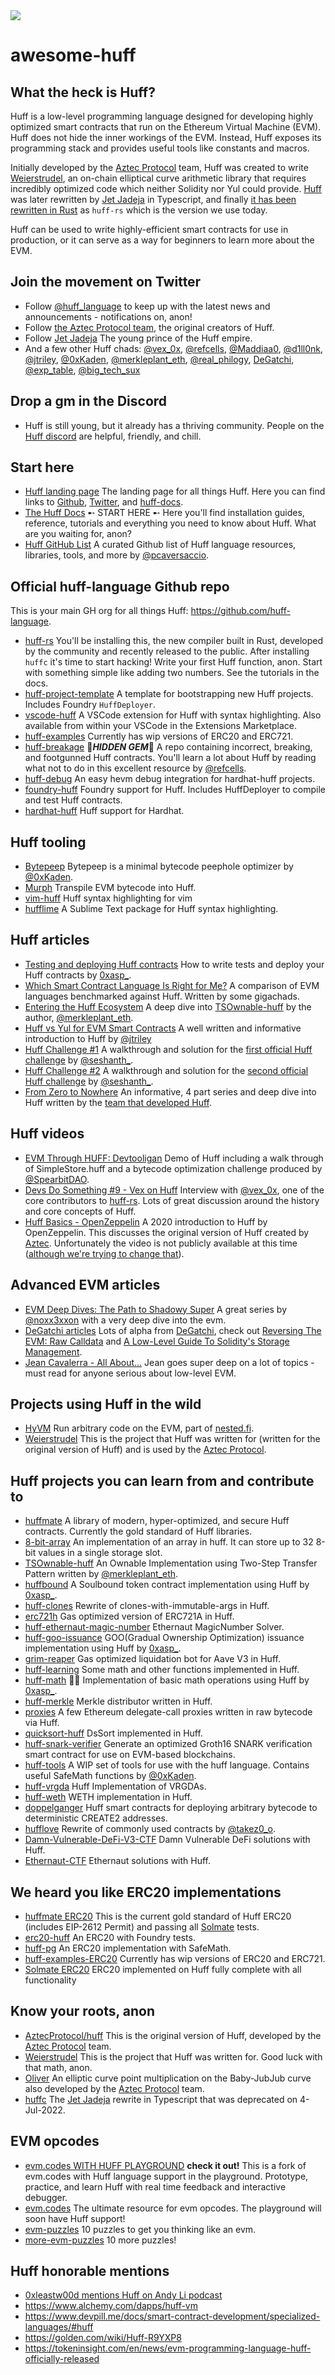 <img src="./assets/huff.png">

# awesome-huff

## What the heck is Huff?

Huff is a low-level programming language designed for developing highly optimized smart contracts that run on the Ethereum Virtual Machine (EVM). Huff does not hide the inner workings of the EVM. Instead, Huff exposes its programming stack and provides useful tools like constants and macros.

Initially developed by the [Aztec Protocol](https://github.com/AztecProtocol) team, Huff was created to write [Weierstrudel](https://github.com/AztecProtocol/weierstrudel), an on-chain elliptical curve arithmetic library that requires incredibly optimized code which neither Solidity nor Yul could provide. [Huff](https://github.com/huff-language/huffc) was later rewritten by [Jet Jadeja](https://twitter.com/JetJadeja) in Typescript, and finally [it has been rewritten in Rust](https://github.com/huff-language/huff-rs) as `huff-rs` which is the version we use today.

Huff can be used to write highly-efficient smart contracts for use in production, or it can serve as a way for beginners to learn more about the EVM.

## Join the movement on Twitter
 - Follow [@huff_language](https://twitter.com/huff_language) to keep up with the latest news and announcements - notifications on, anon!
 - Follow [the Aztec Protocol team](https://twitter.com/aztecnetwork), the original creators of Huff.
 - Follow [Jet Jadeja](https://twitter.com/JetJadeja) The young prince of the Huff empire.
 - And a few other Huff chads: [@vex_0x](https://twitter.com/vex_0x), [@refcells](https://twitter.com/refcells), [@Maddiaa0](https://twitter.com/Maddiaa0), [@d1ll0nk](https://twitter.com/d1ll0nk), [@jtriley](https://twitter.com/jtriley_eth), [@0xKaden](https://twitter.com/0xKaden), [@merkleplant_eth](https://twitter.com/merkleplant_eth), [@real_philogy](https://twitter.com/real_philogy), [DeGatchi](https://twitter.com/DeGatchi), [@exp_table](https://twitter.com/exp_table), [@big_tech_sux](https://twitter.com/big_tech_sux)

## Drop a gm in the Discord
 - Huff is still young, but it already has a thriving community. People on the [Huff discord](https://discord.gg/xabvMWDpEf) are helpful, friendly, and chill.

## Start here
- [Huff landing page](https://huff.sh/) The landing page for all things Huff. Here you can
 find links to [Github](https://github.com/huff-language), [Twitter](https://twitter.com/huff_language), and [huff-docs](https://docs.huff.sh/).
- [The Huff Docs](https://docs.huff.sh/) ➸ START HERE ➸ Here you'll find installation guides, reference, tutorials and everything you need to know about Huff. What are you waiting for, anon?
- [Huff GitHub List](https://github.com/stars/pcaversaccio/lists/huff-language) A curated Github list of Huff language resources, libraries, tools, and more by [@pcaversaccio](https://twitter.com/pcaversaccio).

## Official huff-language Github repo
This is your main GH org for all things Huff: https://github.com/huff-language.
 - [huff-rs](https://github.com/huff-language/huff-rs) You'll be installing this, the new compiler built in Rust, developed by the community and recently released to the public.  After installing `huffc` it's time to start hacking! Write your first Huff function, anon. Start with something simple like adding two numbers.  See the tutorials in the docs.
 - [huff-project-template](https://github.com/huff-language/huff-project-template/) A template for bootstrapping new Huff projects. Includes Foundry `HuffDeployer`.
 - [vscode-huff](https://github.com/huff-language/vscode-huff) A VSCode extension for Huff with syntax highlighting.  Also available from within your VSCode in the Extensions Marketplace.
 - [huff-examples](https://github.com/huff-language/huff-examples) Currently has wip versions of ERC20 and ERC721.
 - [huff-breakage](https://github.com/huff-language/huff-breakage) 💎***HIDDEN GEM***💎 A repo containing incorrect, breaking, and footgunned Huff contracts. You'll learn a lot about Huff by reading what not to do in this excellent resource by [@refcells](https://twitter.com/refcells).
 - [huff-debug](https://github.com/huff-language/huff-debug) An easy hevm debug integration for hardhat-huff projects.
 - [foundry-huff](https://github.com/huff-language/foundry-huff) Foundry support for Huff.  Includes HuffDeployer to compile and test Huff contracts.
 - [hardhat-huff](https://github.com/huff-language/hardhat-huff) Huff support for Hardhat.

## Huff tooling
 - [Bytepeep](https://github.com/kadenzipfel/bytepeep) Bytepeep is a minimal bytecode peephole optimizer by [@0xKaden](https://twitter.com/0xKaden).
 - [Murph](https://github.com/iFrostizz/murph) Transpile EVM bytecode into Huff.
 - [vim-huff](https://github.com/marktoda/vim-huff) Huff syntax highlighting for vim
 - [hufflime](https://github.com/nguyenphuminh/hufflime) A Sublime Text package for Huff syntax highlighting.

## Huff articles
 - [Testing and deploying Huff contracts](https://mirror.xyz/0xF314e9Cc3D5F382669eeB01d31f421aF931b9eBB/H9-kta5z47jO-_Fg9Hv93D6xHcPCFgvfxCIQ26zI5hk) How to write tests and deploy your Huff contracts by [0xasp_](https://twitter.com/0xasp_).
 - [Which Smart Contract Language Is Right for Me?](https://blog.chain.link/solidity-vs-vyper/) A comparison of EVM languages benchmarked against Huff.  Written by some gigachads.
 - [Entering the Huff Ecosystem](https://merkleplant.xyz/posts/entering-the-huff-ecosystem) A deep dive into [TSOwnable-huff](https://github.com/byterocket/TSOwnabe-Huff) by the author, [@merkleplant_eth](https://twitter.com/merkleplant_eth).
 - [Huff vs Yul for EVM Smart Contracts](https://medium.com/@jtriley15/huff-vs-yul-for-evm-smart-contracts-620d1d618197) A well written and informative introduction to Huff by [@jtriley](https://twitter.com/jtriley_eth)
 - [Huff Challenge #1](https://mirror.xyz/seshanth.eth/8ZhSSQD3wRizdRXoseRPuk8lIjO0kpcvAym8KWm-WMM) A walkthrough and solution for the [first official Huff challenge](https://twitter.com/huff_language/status/1559658361469095936) by [@seshanth_](https://twitter.com/seshanth_).
 - [Huff Challenge #2](https://seshanth.xyz/huff-challenge-2) A walkthrough and solution for the [second official Huff challenge](https://twitter.com/huff_language/status/1560016429096677377) by [@seshanth_](https://twitter.com/seshanth_).
 - [From Zero to Nowhere](https://medium.com/aztec-protocol/from-zero-to-nowhere-smart-contract-programming-in-huff-1-2-ba2b6de7fa83) An informative, 4 part series and deep dive into Huff written by the [team that developed Huff](https://github.com/AztecProtocol).

## Huff videos
 - [EVM Through HUFF: Devtooligan](https://www.youtube.com/watch?v=Rfaabjj7n9k) Demo of Huff including a walk through of SimpleStore.huff and a bytecode optimization challenge produced by [@SpearbitDAO](https://twitter.com/SpearbitDAO).
 - [Devs Do Something #9 - Vex on Huff](https://www.youtube.com/watch?v=pOxRk6mbbFg) Interview with [@vex_0x](https://twitter.com/vex_0x), one of the core contributors to [huff-rs](https://github.com/huff-language/huff-rs). Lots of great discussion around the history and core concepts of Huff.
 - [Huff Basics - OpenZeppelin](https://forum.openzeppelin.com/t/huff-basics-video-introduction-to-huff-programming-language/2384) A 2020 introduction to Huff by OpenZeppelin.  This discusses the original version of Huff created by [Aztec](https://github.com/AztecProtocol).  Unfortunately the video is not publicly available at this time ([although we're trying to change that](https://forum.openzeppelin.com/t/huff-basics-video-introduction-to-huff-programming-language/2384)).

 ## Advanced EVM articles
 - [EVM Deep Dives: The Path to Shadowy Super](https://noxx.substack.com/p/evm-deep-dives-the-path-to-shadowy) A great series by [@noxx3xxon](https://twitter.com/noxx3xxon) with a very deep dive into the evm.
 - [DeGatchi articles](https://degatchi.com/articles) Lots of alpha from [DeGatchi](https://twitter.com/DeGatchi), check out [Reversing The EVM: Raw Calldata](https://degatchi.com/articles/reading-raw-evm-calldata) and [A Low-Level Guide To Solidity's Storage Management](https://degatchi.com/articles/low_level_guide_to_soliditys_storage_management).
 - [Jean Cavalerra - All About...](https://jeancvllr.medium.com/) Jean goes super deep on a lot of topics - must read for anyone serious about low-level EVM.

## Projects using Huff in the wild
 - [HyVM](https://github.com/oguimbal/HyVM) Run arbitrary code on the EVM, part of [nested.fi](https://nested.fi/).
 - [Weierstrudel](https://github.com/AztecProtocol/weierstrudel) This is the project that Huff was written for (written for the original version of Huff) and is used by the [Aztec Protocol](https://github.com/AztecProtocol).

## Huff projects you can learn from and contribute to
 - [huffmate](https://github.com/pentagonxyz/huffmate) A library of modern, hyper-optimized, and secure Huff contracts. Currently the gold standard of Huff libraries.
 - [8-bit-array](https://github.com/h00p30/8bitArray) An implementation of an array in huff. It can store up to 32 8-bit values in a single storage slot.
 - [TSOwnable-huff](https://github.com/byterocket/TSOwnabe-Huff) An Ownable Implementation using Two-Step Transfer Pattern written by [@merkleplant_eth](https://twitter.com/merkleplant_eth).
 - [huffbound](https://github.com/PraneshASP/huffbound) A Soulbound token contract implementation using Huff by [0xasp_](https://twitter.com/0xasp_).
 - [huff-clones](https://github.com/clabby/huff-clones) Rewrite of clones-with-immutable-args in Huff.
 - [erc721h](https://github.com/Philogy/erc721h) Gas optimized version of ERC721A in Huff.
 - [huff-ethernaut-magic-number](https://github.com/minaminao/huff-ethernaut-magic-number) Ethernaut MagicNumber Solver.
 - [huff-goo-issuance](https://github.com/PraneshASP/huff-goo-issuance) GOO(Gradual Ownership Optimization) issuance implementation using Huff by [0xasp_](https://twitter.com/0xasp_).
 - [grim-reaper](https://github.com/massun-onibakuchi/grim-reaper) Gas optimized liquidation bot for Aave V3 in Huff.
 - [huff-learning](https://github.com/manasbir/huff-learning/tree/main/contracts) Some math and other functions implemented in Huff.
 - [huff-math](https://github.com/PraneshASP/huff-math) 👷🚧 Implementation of basic math operations using Huff by [0xasp_](https://twitter.com/0xasp_).
 - [huff-merkle](https://github.com/benleim/huff-merkle) Merkle distributor written in Huff.
 - [proxies](https://github.com/wolflo/proxies.huff) A few Ethereum delegate-call proxies written in raw bytecode via Huff.
 - [quicksort-huff](https://github.com/kyledewy/quicksort-huff) DsSort implemented in Huff.
 - [huff-snark-verifier](https://github.com/whitenois3/huff-snark-verifier) Generate an optimized Groth16 SNARK verification smart contract for use on EVM-based blockchains.
 - [huff-tools](https://github.com/kadenzipfel/huff-tools) A WIP set of tools for use with the huff language. Contains useful SafeMath functions by [@0xKaden](https://twitter.com/0xKaden).
 - [huff-vrgda](https://github.com/cheethas/huff-vrgda) Huff Implementation of VRGDAs.
 - [huff-weth](https://github.com/Philogy/huff-weth) WETH implementation in Huff.
 - [doppelganger](https://github.com/emo-eth/doppelganger) Huff smart contracts for deploying arbitrary bytecode to deterministic CREATE2 addresses.
 - [hufflove](https://github.com/takez0o/hufflove) Rewrite of commonly used contracts by [@takez0_o](https://twitter.com/takez0_o).
 - [Damn-Vulnerable-DeFi-V3-CTF](https://github.com/0xJCN/Damn-Vulnerable-DeFi-V3-CTF) Damn Vulnerable DeFi solutions with Huff.
 - [Ethernaut-CTF](https://github.com/0xJCN/Ethernaut-CTF) Ethernaut solutions with Huff.

## We heard you like ERC20 implementations
 - [huffmate ERC20](https://github.com/pentagonxyz/huffmate/blob/ab/erc20/src/tokens/ERC20.huff) This is the current gold standard of Huff ERC20
(includes EIP-2612 Permit) and passing all [Solmate](https://github.com/transmissions11/solmate) tests.
 - [erc20-huff](https://github.com/Dev-Doggo/erc20-huff) An ERC20 with Foundry tests.
 - [huff-pg](https://github.com/AdvaithD/huff-pg) An ERC20 implementation with SafeMath.
 - [huff-examples-ERC20](https://github.com/huff-language/huff-examples/tree/main/erc20) Currently has wip versions of ERC20 and ERC721.
 - [Solmate ERC20](https://github.com/devtooligan/huffhuffpass/blob/main/src/ERC20.huff) ERC20 implemented on Huff fully complete with all functionality

 ## Know your roots, anon
  - [AztecProtocol/huff](https://github.com/AztecProtocol/huff#why-is-it-called-huff) This is the original version of Huff, developed by the [Aztec Protocol](https://github.com/AztecProtocol) team.
  - [Weierstrudel](https://github.com/AztecProtocol/weierstrudel) This is the project that Huff was written for.  Good luck with that math, anon.
  - [Oliver](https://github.com/AztecProtocol/Oliver) An elliptic curve point multiplication on the Baby-JubJub curve also developed by the [Aztec Protocol](https://github.com/AztecProtocol) team.
  - [huffc](https://github.com/huff-language/huffc) The  [Jet Jadeja](https://twitter.com/JetJadeja) rewrite in Typescript that was deprecated on 4-Jul-2022.

## EVM opcodes
 - [evm.codes WITH HUFF PLAYGROUND](https://evm-codes-6zqgbc9nl-smlxl.vercel.app/playground?unit=Wei&codeType=Huff) **check it out!** This is a fork of evm.codes with Huff language support in the playground. Prototype, practice, and learn Huff with real time feedback and interactive debugger.
 - [evm.codes](https://www.evm.codes/) The ultimate resource for evm opcodes.  The playground will soon have Huff support!
 - [evm-puzzles](https://github.com/fvictorio/evm-puzzles) 10 puzzles to get you thinking like an evm.
 - [more-evm-puzzles](https://github.com/daltyboy11/more-evm-puzzles) 10 more puzzles!

 ## Huff honorable mentions
  - [0xleastw00d mentions Huff on Andy Li podcast](https://youtu.be/92ztf8OhZ6I?t=1888)
  - https://www.alchemy.com/dapps/huff-vm
  - https://www.devpill.me/docs/smart-contract-development/specialized-languages/#huff
  - https://golden.com/wiki/Huff-R9YXP8
  - https://tokeninsight.com/en/news/evm-programming-language-huff-officially-released

